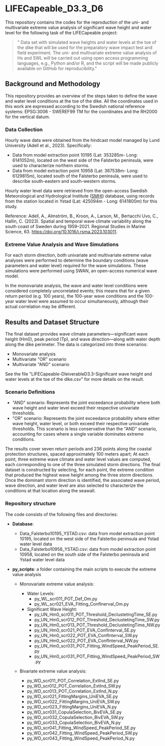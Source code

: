 # LIFECapeable_D3.3_D6
This repository contains the codes for the reproduction of the uni- and multivariate extreme value analysis of significant wave height and water level for the following task of the LIFECapeable project:

> " Data set with simulated wave heights and water levels at the toe of the dike that will be used for the preparatory wave impact test and field experiment. The uni- and multivariate extreme value analysis of Hs and SWL will be carried out using open access programming languages, e.g., Python and/or R, and the script will be made publicly available on GitHub for reproducibility."

## Background and Methodology
This repository provides an overview of the steps taken to define the wave and water level conditions at the toe of the dike. All the coordinates used in this work are expressed according to the Swedish national reference systems: EPSG:3006 - SWEREF99 TM for the coordinates and the RH2000 for the vertical datum.

### Data Collection
Hourly wave data were obtained from the hindcast model managed by Lund University (Adell et al., 2023). Specifically:

- Data from model extraction point 10195 (Lat: 353285m- Long: 6141052m), located on the west side of the Falsterbo peninsula, were used to characterize northern storms.
- Data from model extraction point 10958 (Lat: 367538m- Long: 6129815m), located south of the Falsterbo peninsula, were used to describe south-eastern and south-western storms.
  
Hourly water level data were retrieved from the open-access Swedish Meteorological and Hydrological Institute ([SMHI](https://www.smhi.se/nyhetsarkiv)) database, using records from the station located in Ystad (Lat: 425094m - Long: 6141800m) for this study.

Reference: Adell, A., Almström, B., Kroon, A., Larson, M., Bertacchi Uvo, C., Hallin, C. (2023). Spatial and temporal wave climate variability along the south coast of Sweden during 1959–2021. 
Regional Studies in Marine Science, 63. https://doi.org/10.1016/j.rsma.2023.103011.

### Extreme Value Analysis and Wave Simulations
For each storm direction, both univariate and multivariate extreme value analyses were performed to determine the boundary conditions (wave parameters and water level) required for the wave simulations. 
These simulations were performed using SWAN, an open-access numerical wave model.

In the monovariate analysis, the wave and water level conditions were considered completely uncorrelated events; this means that for a given return period (e.g. 100 years), the 100-year wave conditions and the 100-year water level were assumed to occur simultaneously, although their actual correlation may be different.

## Results and Dataset Structure
The final dataset provides wave climate parameters—significant wave height (Hm0), peak period (Tp), and wave direction—along with water depth along the dike perimeter. The data is categorized into three scenarios:

- Monovariate analysis 
- Multivariate "OR" scenario
- Multivariate "AND" scenario

See the file "LIFECapeable-DleiverableD3.3-Significant wave height and water levels at the toe of the dike.csv" for more details on the result.

### Scenario Definitions
- "AND" scenario: Represents the joint exceedance probability where both wave height and water level exceed their respective univariate thresholds.
- "OR" scenario: Represents the joint exceedance probability where either wave height, water level, or both exceed their respective univariate thresholds. This scenario is less conservative than the "AND" scenario, accounting for cases where a single variable dominates extreme conditions.

The results cover seven return periods and 236 points along the coastal protection structures, spaced approximately 100 meters apart; At each point, three extreme wave climate and water level values are computed, each corresponding to one of the three simulated storm directions. The final dataset is constructed by selecting, for each point, the extreme condition that produced the highest wave height among the three storm directions. Once the dominant storm direction is identified, the associated wave period, wave direction, and water level are also selected to characterize the conditions at that location along the seawall.

### Repository structure
The code consists of the following files and directories:
- **Database**: 
  - Data_Falsterbo10195_YSTAD.csv: data from model extraction point 10195, located on the west side of the Falsterbo peninsula and Ystad water level data 
  - Data_Falsterbo10958_YSTAD.csv: data from model extraction point 10958, located on the south side of the Falsterbo peninsula and Ystad water level data 
    
- **py_scripts**: a folder containing the main scripts to execute the extreme value analysis
  - Monovariate extreme value analysis:
    - Water Levels:
      - py_WL_scr011_POT_Def_Om.py
      - py_WL_scr021_EVA_Fitting_ConfInerval_Om.py             
    - Significant Wave Height:
      - py_UN_Hm0_scr011_POT_Threshold_DeclustetingTime_SE.py
      - py_UN_Hm0_scr012_POT_Threshold_DeclustetingTime_SW.py
      - py_UN_Hm0_scr013_POT_Threshold_DeclustetingTime_NW.py
      - py_UN_Hm0_scr021_POT_EVA_ConfInterval_SE.py
      - py_UN_Hm0_scr022_POT_EVA_ConfInterval_SW.py
      - py_UN_Hm0_scr022_POT_EVA_ConfInterval_NW.py
      - py_UN_Hm0_scr031_POT_Fitting_WindSpeed_PeakPeriod_SE.py
      - py_UN_Hm0_scr031_POT_Fitting_WindSpeed_PeakPeriod_SW.py

  - Bivariate extreme value analysis: 
    - py_WD_scr011_POT_Correlation_ExtInd_SE.py               
    - py_WD_scr012_POT_Correlation_ExtInd_SW.py               
    - py_WD_scr013_POT_Correlation_ExtInd_N.py                
    - py_WD_scr021_FittingMargins_UniEVA_SE.py                
    - py_WD_scr022_FittingMargins_UniEVA_SW.py                
    - py_WD_scr023_FittingMargins_UniEVA_N.py                 
    - py_WD_scr031_CopulaSelection_BivEVA_SE.py               
    - py_WD_scr032_CopulaSelection_BivEVA_SW.py               
    - py_WD_scr033_CopulaSelection_BivEVA_N.py                
    - py_WD_scr041_Fitting_WindSpeed_PeakPeriod_SE.py         
    - py_WD_scr042_Fitting_WindSpeed_PeakPeriod_SW.py         
    - py_WD_scr043_Fitting_WindSpeed_PeakPeriod_N.py  
